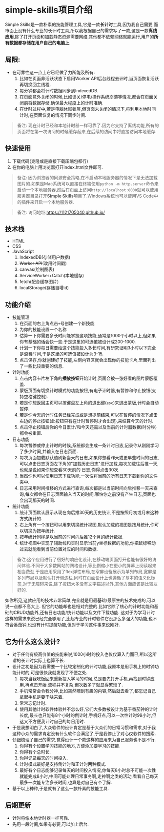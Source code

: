 # simple-skills项目介绍
Simple Skills是一款朴素的技能管理工具,它是一款**长计时**工具,因为我自己需要,而市面上没有什么专业的长计时工具,所以我根据自己的需求写了一款,这是一款**离线应用**,除了打开页面和加载静态资源需要网络,其他都不依赖网络就能运行,用户的**所有数据都存储在用户自己的电脑上**.

## 局限:
- 在可靠性这一点上它已经做了力所能及所有:
    1. 比如在页面非活跃状态下启用Worker API后台线程去计时,当页面恢复活跃再切换回主线程.
    2. 每分钟都会将计时数据同步到IndexedDB.
    3. 在页面意外关闭的时候,比如误关/停电/操作系统崩溃等情况,都会在页面关闭前将数据存储,确保最大程度上的计时准确.
    4. 在计时过程中,若是电脑休眠锁屏,但页面未关闭的情况下,将利用本地时间计时,在页面恢复的情况下同步时间.

> 备注:
现在计时已经和本地计时器一样可靠了.因为它支持了离线功能,所有的页面将在第一次访问的时候缓存起来,在后续的访问中将直接访问本地缓存.

## 快速使用
1. 下载代码(克隆或是直接下载压缩包都行)
2. 在你的电脑上用浏览器打开index.html文件即可.

> 备注:
因为浏览器的同源安全策略,在不启动本地服务器的情况下是无法加载图片的.如果是Mac系统可以直接在终端使用`python -m http.server`命令来启动一个本地服务器,然后在页面上访问`http://localhost:8000`就可以使用服务器目录打开**Simple Skills**项目了.Windows系统也可以使用VS Code中的插件来开启一个本地服务器.

> 备注:
访问地址:https://1121705040.github.io/

## 技术栈
- HTML
- CSS
- JavaScript
    1. IndexedDB(存储用户数据)
    2. ~~Worker API~~(改用时间戳)
    3. canvas(绘制图表)
    4. ServiceWorker+Catch(本地缓存)
    5. fetch(配合缓存图片)
    6. localStorage(存储自增id)

## 功能介绍
- 技能管理
    1. 在页面的右上角点击`+`号创建一个新技能
    2. 为你的技能设置一个名称
    3. 估算一下你需要多长时间能掌握这项技能,通常是1000个小时以上,但如果你有基础的话会快一些.于是这里的可选值被设计成200-1000.
    4. 计划一下你每日需要给这个技能投入多长时间,有研究证明3小时以下完全是浪费时间,于是这里的可选值被设计为3-15.
    5. 点击保存,你就创建好了技能,左侧内容区就会出现你的技能卡片,里面列出了一些比较重要的信息.
- 计时功能
    1. 点击内容卡片左下角的**播放按钮**开始计时,页面会被一张好看的图片蒙版覆盖.
    2. 蒙版页面有切换计时模式的功能按钮,有电子计时器,有暂停和停止按钮(支持空格键控制).
    3. 若是你想返回主页可以按键盘左上角的退出键(`esc`)来退出蒙版,计时会自动暂停.
    4. 若是你今天的计时任务已经完成或是想提前结束,可以在暂停的情况下点击右边的停止按钮(此按钮只有在计时暂停时才会出现),来结算今天的计时.
    5. 点击停止按钮后你的今日累计/和今天还需以及当前的计时器数据(时分秒)都会被重置.
- 日志功能    
    1. 每次暂停或停止计时的时候,系统都会生成一条计时日志,记录你从刚刚学习了多少时间,并输入在日志页面.
    2. 每次页面加载默认值刷新当天的日志,如果你想看昨天或更早些时间的日志,可以点击日志页面左下角的"加载历史日志"进行加载,每次加载往后推一天,也就是说如果你想查看30天前的 日志,你得点击30次.
    3. 当然你也可以使用日志下载功能,一次性将当前的所有日志下载到你的文件夹中.
    4. 日志采用时间推移的方式进行查询,每次都是以当前时间向后推移一天来查询,每次都会在日志页面输入当天的时间,哪怕你之前没有产生日志,页面也会出现那天的时间.
- 统计功能
    1. 统计页面默认展示从现在向后推30天的历史统计,不是按照月初或月末这种方式统计的.
    2. 右上角有一个按钮可以用来切换统计视图,默认加载的视图是按月统计,你可以切换为按年统计.
    3. 按年统计同样是以当前的时间向后推12个月的统计数据.
    4. 统计视图中实现了辅助线和实时显示当前y坐标数据的功能,你把鼠标移动过去就能看到当前位置对应的时间和数据.

> 备注:这个应用进行了很好的响应化设计,在移动端页面打开也能有很好的访问体验.不同于大多数网站的网格设计,等比例缩小在更小的屏幕上阅读起来相当费劲,于是应用采用了flex弹性布局,在窄屏设备展示为单列布局,宽屏是多列布局以及默认打开侧边栏.同时在页面设计上也遵循了基本的语义化标签,对于无障碍来说,除了按钮大多没有文字描述以外,其他方面应该是比较友好的.

如你所见,这款应用的技术非常简单,完全就是用最基础/最原生的技术完成的,可以说一点都不高大上.
但它的功能却也是相对完整的.比如它除了核心的计时功能和基础的CRUD功能外,还有日志功能/统计功能以及文件下载功能.
这对于为学习计时这样的需求来说已经完全够用了,比起专业的计时软件它没那么多强大的功能,也不符合番茄钟,也没有计时提醒功能,但对于学习这件事来说刚好.

## 它为什么这么设计?
- 对于任何有极高价值的技能来说,1000小时的投入也仅仅算入门而已,所以这所谓的长计时实际上也算不长.
- 设计之初是因为我需要一个比较定制化的计时功能,我原本是用手机上的时钟功能计时的,可是很快我就发现了不便之处.
    1. 每次当我吃饭回来重新投入学习的时候,总是要先打开手机,再找到时钟应用,再点击开始.流程并不复杂,但次数多了就显得繁琐了.
    2. 手机常常会令我分神,比如突然瞟到有趣的内容,然后就去看了,都忘记自己拿起手机是要干啥来着.
    3. 常常忘记计时.
    4. 使用其他计时软件体验并不怎么好,它们大多数被设计为基于番茄钟的计时长度,最长也只能有8个小时的倒计时,手机好点,可以一次性计时99小时,但这又不方便我计时自己的每日用时.
- 于是我想明白了,大众软件的设计肯定是基于大众们的日常习惯和需求,对于我这种小众的需求肯定没有什么软件会满足了,于是我停止了对心仪软件的搜索.
- 仔细梳理了自己的需求,觉得设计一个款这样的应用来为自己服务也不是不行.
    1. 你得有个设置学习技能的地方,方便添加要学习的技能.
    2. 你得有个总时长.
    3. 你得记录每天的时间投入.
    4. 计时模式最好是支持倒计时和正计时两种模式.
    5. 最好有个日志能够记录每天的时间投入情况,你每天8小时总不可能一次性就能完成8小时,中间可能处理日常事务啊,走神啊之类的活动,看看自己每天最多一次能专注多长时间,也算是对自己有个了解.
- 基于以上种种,于是就有了这么一款朴素的技能工具.

## 后期更新
- 计时将像本地计时器一样可靠.
- 先用一段时间,如果有必要,可以加上后台.
